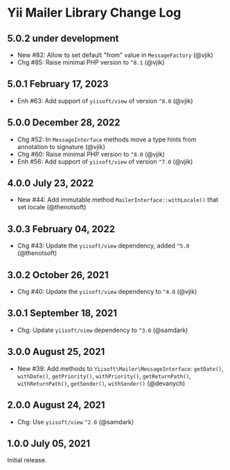 # Yii Mailer Library Change Log

## 5.0.2 under development

- New #82: Allow to set default "from" value in `MessageFactory` (@vjik)
- Chg #85: Raise minimal PHP version to `^8.1` (@vjik)

## 5.0.1 February 17, 2023

- Enh #63: Add support of `yiisoft/view` of version `^8.0` (@vjik)

## 5.0.0 December 28, 2022

- Chg #52: In `MessageInterface` methods move a type hints from annotation to signature (@vjik)
- Chg #60: Raise minimal PHP version to `^8.0` (@vjik)
- Enh #56: Add support of `yiisoft/view` of version `^7.0` (@vjik)

## 4.0.0 July 23, 2022

- New #44: Add immutable method `MailerInterface::withLocale()` that set locale (@thenotsoft)

## 3.0.3 February 04, 2022

- Chg #43: Update the `yiisoft/view` dependency, added `^5.0` (@thenotsoft)

## 3.0.2 October 26, 2021

- Chg #40: Update the `yiisoft/view` dependency to `^4.0` (@vjik)

## 3.0.1 September 18, 2021

- Chg: Update `yiisoft/view` dependency to `^3.0` (@samdark)

## 3.0.0 August 25, 2021

- New #39: Add methods to `Yiisoft\Mailer\MessageInterface`: `getDate()`, `withDate()`, `getPriority()`,
  `withPriority()`, `getReturnPath()`, `withReturnPath()`, `getSender()`, `withSender()` (@devanych)

## 2.0.0 August 24, 2021

- Chg: Use `yiisoft/view` `^2.0` (@samdark)

## 1.0.0 July 05, 2021

Initial release.
